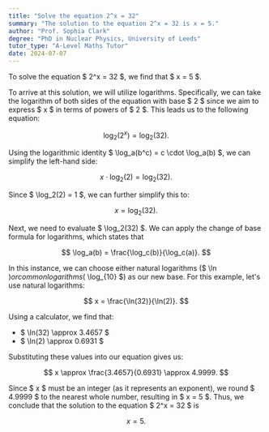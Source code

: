 ```yaml
---
title: "Solve the equation 2^x = 32"
summary: "The solution to the equation 2^x = 32 is x = 5."
author: "Prof. Sophia Clark"
degree: "PhD in Nuclear Physics, University of Leeds"
tutor_type: "A-Level Maths Tutor"
date: 2024-07-07
---
```


To solve the equation $ 2^x = 32 $, we find that $ x = 5 $.

To arrive at this solution, we will utilize logarithms. Specifically, we can take the logarithm of both sides of the equation with base $ 2 $ since we aim to express $ x $ in terms of powers of $ 2 $. This leads us to the following equation:

$$
\log_2(2^x) = \log_2(32).
$$

Using the logarithmic identity $ \log_a(b^c) = c \cdot \log_a(b) $, we can simplify the left-hand side:

$$
x \cdot \log_2(2) = \log_2(32).
$$

Since $ \log_2(2) = 1 $, we can further simplify this to:

$$
x = \log_2(32).
$$

Next, we need to evaluate $ \log_2(32) $. We can apply the change of base formula for logarithms, which states that 

$$
\log_a(b) = \frac{\log_c(b)}{\log_c(a)}. $$

In this instance, we can choose either natural logarithms ($ \ln $) or common logarithms ($ \log_{10} $) as our new base. For this example, let's use natural logarithms:

$$
x = \frac{\ln(32)}{\ln(2)}.
$$

Using a calculator, we find that:

- $ \ln(32) \approx 3.4657 $
- $ \ln(2) \approx 0.6931 $

Substituting these values into our equation gives us:

$$
x \approx \frac{3.4657}{0.6931} \approx 4.9999.
$$

Since $ x $ must be an integer (as it represents an exponent), we round $ 4.9999 $ to the nearest whole number, resulting in $ x = 5 $. Thus, we conclude that the solution to the equation $ 2^x = 32 $ is 

$$
x = 5.
$$
    